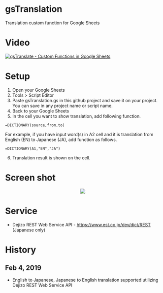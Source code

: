 # gsTranslation
Translation custom function for Google Sheets

# Video
[![gsTranslate - Custom Functions in Google Sheets](https://img.youtube.com/vi/aRQ-ZaVeWX4/0.jpg)](https://www.youtube.com/watch?v=aRQ-ZaVeWX4)

# Setup
1. Open your Google Sheets
2. Tools > Script Editor
3. Paste gsTranslation.gs in this github project and save it on your project. You can save in any project name or script name.
4. Back to your Google Sheets
5. In the cell you want to show translation, add following function.
```
=DICTIONARY(source,from,to)
```
For example, if you have input word(s) in A2 cell and it is translation from English (EN) to Japanese (JA), add function as follows.
```
=DICTIONARY(A1,"EN","JA")
```
6. Translation result is shown on the cell.

# Screen shot
<div align="center">
  <img src="assets/gsTraslate.png" />
</div>

# Service
* Dejizo REST Web Service API - https://www.est.co.jp/dev/dict/REST (Japanese only)

# History
## Feb 4, 2019
* English to Japanese, Japanese to English translation supported utilizing Dejizo REST Web Service API
